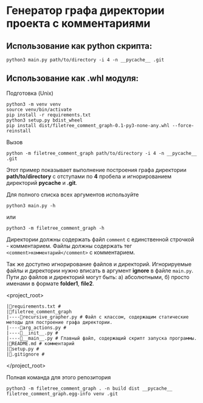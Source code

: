 # Генератор графа директории проекта с комментариями

## Использование как python скрипта:
```shell
python3 main.py path/to/directory -i 4 -n __pycache__ .git
```

## Использование как .whl модуля:

Подготовка (Unix)
```
python3 -m venv venv
source venv/bin/activate
pip install -r requirements.txt
python3 setup.py bdist_wheel
pip install dist/filetree_comment_graph-0.1-py3-none-any.whl --force-reinstall
```

Вызов
```
python -m filetree_comment_graph path/to/directory -i 4 -n __pycache__ .git
```

Этот пример показывает выполнение построения графа директории **path/to/directory** c отступами по **4** пробела и игнорированием директорий **__pycache__** и **.git**.

Для полного списка всех аргументов используйте
```
python3 main.py -h
```
или
```
python3 -m filetree_comment_graph -h
```

Директории должны содержать файл `comment` с единственной строчкой - комментарием.
Файлы должны содержать тег `<comment>комментарий</comment>` с комментарием.

Так же доступно игнорирование файлов и директорий. Игнорируемые файлы и директории нужно вписать в аргумент **ignore** в файле `main.py`. Пути до файлов и директорий могут быть: а) абсолютными, б) просто именами в формате **folder1**, **file2**.

<project_root>
```
|💾requirements.txt # 
|📁filetree_comment_graph
|----💾recursive_grapher.py # Файл с классом, содержащим статические методы для построение графа директории.
|----💾arg_actions.py # 
|----💾__init__.py # 
|----💾__main__.py # Главный файл, содержащий скрипт запуска программы.
|💾README.md # комментарий
|💾setup.py # 
|💾.gitignore # 
```
</project_root>

Полная команда для этого репозитория
```
python3 -m filetree_comment_graph . -n build dist __pycache__ filetree_comment_graph.egg-info venv .git
```